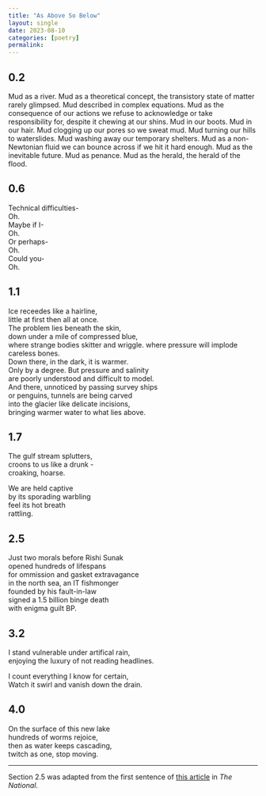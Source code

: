 ```yaml
---
title: "As Above So Below"
layout: single
date: 2023-08-10
categories: [poetry]
permalink:
---
```


## 0.2

Mud as a river. Mud as a theoretical concept, the transistory state of matter rarely glimpsed. Mud described in complex equations. Mud as the consequence of our actions we refuse to acknowledge or take responsibility for, despite it chewing at our shins. Mud in our boots. Mud in our hair. Mud clogging up our pores so we sweat mud. Mud turning our hills to waterslides. Mud washing away our temporary shelters. Mud as a non-Newtonian fluid we can bounce across if we hit it hard enough. Mud as the inevitable future. Mud as penance. Mud as the herald, the herald of the flood. 

## 0.6

Technical difficulties-  
Oh.  
Maybe if I-  
Oh.   
Or perhaps-  
Oh.   
Could you-  
Oh. 

## 1.1

Ice receedes like a hairline,  
little at first then all at once.  
The problem lies beneath the skin,  
down under a mile of compressed blue,  
where strange bodies skitter and wriggle. 
where pressure will implode careless bones.   
Down there, in the dark, it is warmer.  
Only by a degree. But pressure and salinity  
are poorly understood and difficult to model.  
And there, unnoticed by passing survey ships  
or penguins, tunnels are being carved  
into the glacier like delicate incisions,   
bringing warmer water to what lies above. 

## 1.7

The gulf stream splutters,   
croons to us like a drunk -   
croaking, hoarse.  

We are held captive  
by its sporading warbling  
feel its hot breath   
rattling. 

## 2.5

Just two morals before Rishi Sunak  
opened hundreds of lifespans  
for ommission and gasket extravagance  
in the north sea, an IT fishmonger  
founded by his fault-in-law   
signed a 1.5 billion binge death   
with enigma guilt BP.  


## 3.2

I stand vulnerable under artifical rain,  
enjoying the luxury of not reading headlines. 

I count everything I know for certain,   
Watch it swirl and vanish down the drain. 

## 4.0

On the surface of this new lake  
hundreds of worms rejoice,  
then as water keeps cascading,  
twitch as one, stop moving. 

---

Section 2.5 was adapted from the first sentence of [this article](https://www.thenational.scot/news/23697572.rishi-sunaks-family-firm-infosys-signed-1-5b-deal-bp/) in *The National*. 